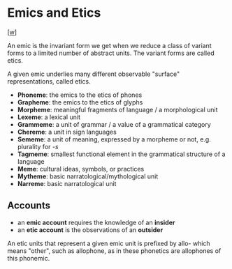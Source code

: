 # Emics and Etics

[[w](https://en.wikipedia.org/wiki/Emic_unit)]

An emic is the invariant form we get when we reduce a class of variant forms to a limited number of abstract units. The variant forms are called etics.

A given emic underlies many different observable "surface" representations, called etics.

- **Phoneme**: the emics to the etics of phones
- **Grapheme**: the emics to the etics of glyphs
- **Morpheme**: meaningful fragments of language / a morphological unit
- **Lexeme**: a lexical unit
- **Grammeme**: a unit of grammar / a value of a grammatical category
- **Chereme**: a unit in sign languages
- **Sememe**: a unit of meaning, expressed by a morpheme or not, e.g. plurality for _-s_
- **Tagmeme**: smallest functional element in the grammatical structure of a language
- **Meme**: cultural ideas, symbols, or practices
- **Mytheme**: basic narratological/mythological unit
- **Narreme**: basic narratological unit

## Accounts

- an **emic account** requires the knowledge of an **insider**
- an **etic account** is the observations of an **outsider**

An etic units that represent a given emic unit is prefixed by allo- which means "other", such as allophone, as in these phonetics are allophones of this phonemic.
